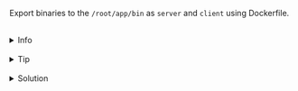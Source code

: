 
Export binaries to the `/root/app/bin` as `server` and `client` using Dockerfile.

<br>
<details><summary>Info</summary>
<br>

```plain
Docs: https://docs.docker.com/build/guide/export/#export-binaries

The default format of output for build command is docker image.
But, it can be changed to binary by using local exporter (use --output flag).

```

</details>

<br>
<details><summary>Tip</summary>
<br>

```plain
Use docker build -h
```

</details>


<br>
<details><summary>Solution</summary>
<br>

<br>

Add next line to the `/root/app/Dockerfile`:

<br>

```plain
# syntax=docker/dockerfile:1
ARG GO_VERSION=1.21
FROM golang:${GO_VERSION}-alpine AS base
WORKDIR /src
COPY go.mod go.sum /src/
RUN go mod download
COPY . .

FROM base AS build-client
RUN go build -o /bin/client ./cmd/client

FROM base AS build-server
RUN go build -o /bin/server ./cmd/server

FROM scratch AS client
COPY --from=build-client /bin/client /bin/
ENTRYPOINT [ "/bin/client" ]

FROM scratch AS server
COPY --from=build-server /bin/server /bin/
ENTRYPOINT [ "/bin/server" ]

# exporting binaries from server and client images
FROM scratch AS binaries
COPY --from=server /bin/server /
COPY --from=client /bin/client /
```{{copy}}

<br>

Export binaries:

<br>

```plain
docker build --output=/root/app --target=binaries .
```{{exec}}

</details>